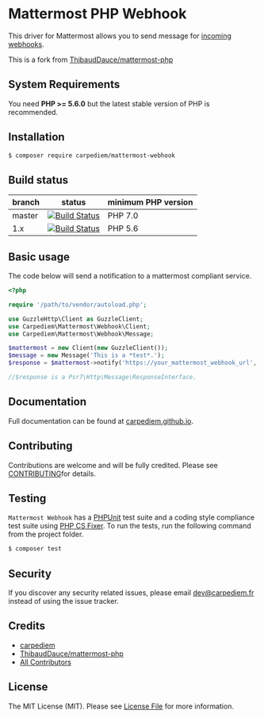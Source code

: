 # Mattermost PHP Webhook

This driver for Mattermost allows you to send message for [incoming webhooks](https://docs.mattermost.com/developer/webhooks-incoming.html).

This is a fork from [ThibaudDauce/mattermost-php](https://github.com/ThibaudDauce/mattermost-php)

System Requirements
--------

You need **PHP >= 5.6.0** but the latest stable version of PHP is recommended.

Installation
--------

```bash
$ composer require carpediem/mattermost-webhook
```

Build status
--------


| branch       | status | minimum PHP version |
| ------------ | ------ | ------------------- |
| master       | [![Build Status](https://travis-ci.org/carpediem/mattermost-webhook.svg?branch=master)](https://travis-ci.org/carpediem/mattermost-webhook/tree/master) | PHP 7.0 |
| 1.x          | [![Build Status](https://travis-ci.org/carpediem/mattermost-webhook.svg?branch=1.x)](https://github.com/carpediem/mattermost-webhook/tree/1.x) | PHP 5.6 |


Basic usage
--------

The code below will send a notification to a mattermost compliant service.

```php
<?php

require '/path/to/vendor/autoload.php';

use GuzzleHttp\Client as GuzzleClient;
use Carpediem\Mattermost\Webhook\Client;
use Carpediem\Mattermost\Webhook\Message;

$mattermost = new Client(new GuzzleClient());
$message = new Message('This is a *test*.');
$response = $mattermost->notify('https://your_mattermost_webhook_url', $message);

//$response is a Psr7\Http\Message\ResponseInterface.
```

Documentation
--------

Full documentation can be found at [carpediem.github.io](//carpediem.github.io/mattermost-webhook).


Contributing
-------

Contributions are welcome and will be fully credited. Please see [CONTRIBUTING](.github/CONTRIBUTING.md)for details.

Testing
-------

`Mattermost Webhook` has a [PHPUnit](https://phpunit.de) test suite and a coding style compliance test suite using [PHP CS Fixer](http://cs.sensiolabs.org/). To run the tests, run the following command from the project folder.

``` bash
$ composer test
```

Security
-------

If you discover any security related issues, please email dev@carpediem.fr instead of using the issue tracker.

Credits
-------

- [carpediem](https://github.com/carpediem)
- [ThibaudDauce/mattermost-php](https://github.com/ThibaudDauce/mattermost-php)
- [All Contributors](https://github.com/carpediem/mattermost-webhook/contributors)

License
-------

The MIT License (MIT). Please see [License File](LICENSE) for more information.